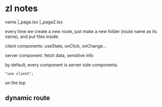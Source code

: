 # zl notes
name 
    |_page.tsx
    |_page2.tsx

every time we create a new route, just make a new folder (route name as its name), and put files inside.

client components:
useState, onClick, onChange...

server component:
fetch data, sensitive info

by default, every component is server side components.
```
"use client";
```
on the top 

## dynamic route
